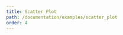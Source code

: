 ```yaml
---
title: Scatter Plot
path: /documentation/examples/scatter_plot
order: 4
---
```


<view-source name="ScatterPlot" component="ScatterPlot"></view-source>
